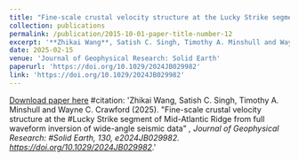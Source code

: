 ```yaml
---
title: "Fine-scale crustal velocity structure at the Lucky Strike segment of Mid-Atlantic Ridge from full waveform inversion of wide-angle seismic data"
collection: publications
permalink: /publication/2015-10-01-paper-title-number-12
excerpt: '**Zhikai Wang**, Satish C. Singh, Timothy A. Minshull and Wayne C. Crawford'
date: 2025-02-15
venue: 'Journal of Geophysical Research: Solid Earth'
paperurl: 'https://doi.org/10.1029/2024JB029982'
link: 'https://doi.org/10.1029/2024JB029982'
---
```

[Download paper here](https://doi.org/10.1029/2024JB029982) 
#citation: 'Zhikai Wang, Satish C. Singh, Timothy A. Minshull and Wayne C. Crawford (2025). &quot;Fine-scale crustal velocity structure at the #Lucky Strike segment of Mid-Atlantic Ridge from full waveform inversion of wide-angle seismic data&quot; <i>, Journal of Geophysical Research: #Solid Earth, 130, e2024JB029982. https://doi.org/10.1029/2024JB029982</i>.'
